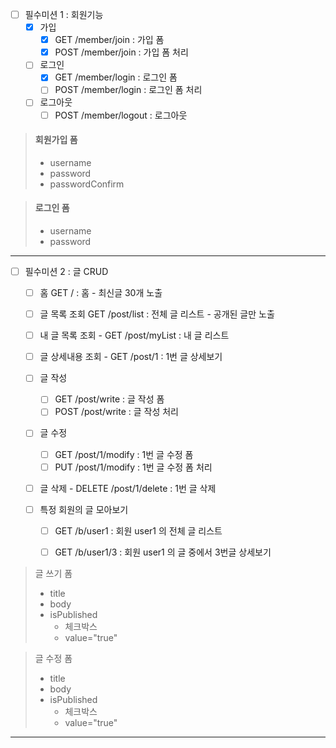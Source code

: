 - [ ]  필수미션 1 : 회원기능   
    - [X] 가입
      - [x] GET /member/join : 가입 폼
      - [x] POST /member/join : 가입 폼 처리

   -[ ] 로그인  
     - [x] GET /member/login : 로그인 폼
     - [ ] POST /member/login : 로그인 폼 처리

   - [ ] 로그아웃
     - [ ] POST /member/logout : 로그아웃

>   #### 회원가입 폼  
>   - username
>   - password  
>   - passwordConfirm

> #### 로그인 폼
>   - username  
>   - password

<hr>

- [ ] 필수미션 2 : 글 CRUD  
  - [ ] 홈 GET / : 홈 - 최신글 30개 노출

  - [ ] 글 목록 조회 GET /post/list : 전체 글 리스트 - 공개된 글만 노출

  - [ ] 내 글 목록 조회 -   GET /post/myList : 내 글 리스트

  - [ ] 글 상세내용 조회 -   GET /post/1 : 1번 글 상세보기
 
  - [ ] 글 작성
    - [ ] GET /post/write : 글 작성 폼
    - [ ] POST /post/write : 글 작성 처리

  - [ ] 글 수정
    - [ ] GET /post/1/modify : 1번 글 수정 폼
    - [ ] PUT /post/1/modify : 1번 글 수정 폼 처리

  - [ ] 글 삭제 -  DELETE /post/1/delete : 1번 글 삭제

  - [ ] 특정 회원의 글 모아보기
    - [ ] GET /b/user1 : 회원 user1 의 전체 글 리스트
    - [ ] GET /b/user1/3 : 회원 user1 의 글 중에서 3번글 상세보기


>글 쓰기 폼
> - title
> - body
> - isPublished
>   - 체크박스
>   - value="true"

>글 수정 폼
> - title
> - body
> - isPublished
>   - 체크박스
>   - value="true"
<hr>